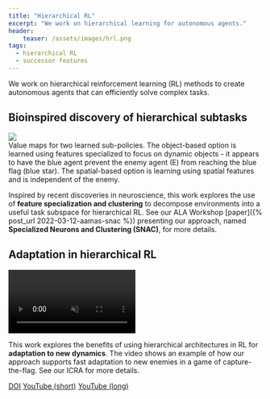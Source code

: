 ```yaml
---
title: "Hierarchical RL"
excerpt: "We work on hierarchical learning for autonomous agents."
header:
    teaser: /assets/images/hrl.png
tags:
  - hierarchical RL
  - successor features
---
```


We work on hierarchical reinforcement learning (RL) methods to create autonomous agents that can efficiently solve complex tasks.

## Bioinspired discovery of hierarchical subtasks

<figure-full-caption>
	<a href="{{ site.url }}{{ site.baseurl }}/assets/images/snac.png"><img src="{{ site.url }}{{ site.baseurl }}/assets/images/snac.png"></a>
	<figcaption>Value maps for two learned sub-policies. The object-based option is learned using features specialized to focus on dynamic objects - it appears to have the blue agent prevent the enemy agent (E) from reaching the blue flag (blue star). The spatial-based option is learning using spatial features and is independent of the enemy.</figcaption>
</figure-full-caption>

Inspired by recent discoveries in neuroscience, this work explores the use of **feature specialization and clustering** to decompose environments into a useful task subspace for hierarchical RL. See our ALA Workshop [paper]({% post_url 2022-03-12-aamas-snac %}) presenting our approach, named **Specialized Neurons and Clustering (SNAC)**, for more details.

<!-- <div class="row">
    <a href="https://doi.org/10.48550/arXiv.2202.07741" class="button_general">arXiv</a>
    <a href="#" class="button_general">GitHub</a>
</div> -->

## Adaptation in hierarchical RL

<video muted autoplay="autoplay" loop="loop" width="50%" controls>
  <source src="/assets/videos/hrl.mp4" type="video/mp4">
</video>

This work explores the benefits of using hierarchical architectures in RL for **adaptation to new dynamics**. The video shows an example of how our approach supports fast adaptation to new enemies in a game of capture-the-flag. See our ICRA for more details.

<div class="row">
    <a href="https://doi.org/10.1109/ICRA40945.2020.9197052" class="button_general">DOI</a>
    <!-- <a href="https://github.com/raide-project/ctf_public" class="button_general">GitHub</a> -->
    <a href="https://youtu.be/BijWGu9xIpU" class="button_general">YouTube (short)</a>
    <a href="https://youtu.be/xzJLUpFknbQ" class="button_general">YouTube (long)</a>
</div>